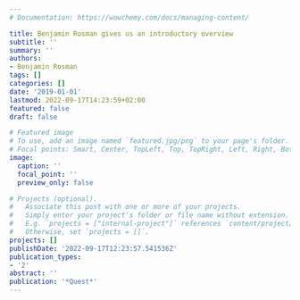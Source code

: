 ```yaml
---
# Documentation: https://wowchemy.com/docs/managing-content/

title: Benjamin Rosman gives us an introductory overview
subtitle: ''
summary: ''
authors:
- Benjamin Rosman
tags: []
categories: []
date: '2019-01-01'
lastmod: 2022-09-17T14:23:59+02:00
featured: false
draft: false

# Featured image
# To use, add an image named `featured.jpg/png` to your page's folder.
# Focal points: Smart, Center, TopLeft, Top, TopRight, Left, Right, BottomLeft, Bottom, BottomRight.
image:
  caption: ''
  focal_point: ''
  preview_only: false

# Projects (optional).
#   Associate this post with one or more of your projects.
#   Simply enter your project's folder or file name without extension.
#   E.g. `projects = ["internal-project"]` references `content/project/deep-learning/index.md`.
#   Otherwise, set `projects = []`.
projects: []
publishDate: '2022-09-17T12:23:57.541536Z'
publication_types:
- '2'
abstract: ''
publication: '*Quest*'
---
```

